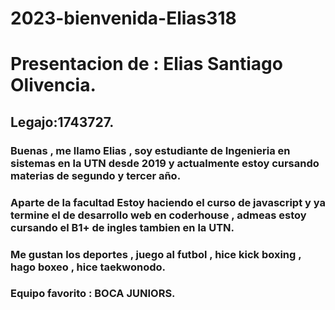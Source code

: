 # 2023-bienvenida-Elias318
# Presentacion de : Elias Santiago Olivencia.
## Legajo:1743727.
### Buenas , me llamo Elias , soy estudiante de Ingenieria en sistemas en la UTN desde 2019 y actualmente estoy cursando materias de segundo y tercer año. 
### Aparte de la facultad Estoy haciendo el curso de javascript y ya termine el de desarrollo web en coderhouse , admeas estoy cursando el B1+ de ingles tambien en la UTN.

### Me gustan los deportes , juego al futbol , hice kick boxing , hago boxeo , hice taekwonodo.
### Equipo favorito : BOCA JUNIORS.

